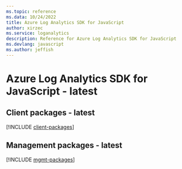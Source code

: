 ```yaml
---
ms.topic: reference
ms.data: 10/24/2022
title: Azure Log Analytics SDK for JavaScript
author: xirzec
ms.service: loganalytics
description: Reference for Azure Log Analytics SDK for JavaScript
ms.devlang: javascript
ms.author: jeffish
---
```

# Azure Log Analytics SDK for JavaScript - latest

## Client packages - latest
[!INCLUDE [client-packages](log-analytics-client-index.md)]
## Management packages - latest
[!INCLUDE [mgmt-packages](log-analytics-mgmt-index.md)]
